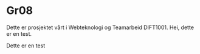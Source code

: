 # Gr08
Dette er prosjektet vårt i Webteknologi og Teamarbeid DIFT1001.
Hei, dette er en test.

Dette er en test